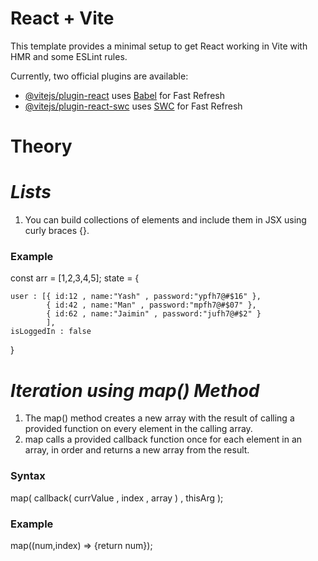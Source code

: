 # React + Vite

This template provides a minimal setup to get React working in Vite with HMR and some ESLint rules.

Currently, two official plugins are available:

- [@vitejs/plugin-react](https://github.com/vitejs/vite-plugin-react/blob/main/packages/plugin-react/README.md) uses [Babel](https://babeljs.io/) for Fast Refresh
- [@vitejs/plugin-react-swc](https://github.com/vitejs/vite-plugin-react-swc) uses [SWC](https://swc.rs/) for Fast Refresh


# Theory

# _Lists_

1. You can build collections of elements and include them in JSX using curly braces {}.

<h3>Example</h3>

const arr = [1,2,3,4,5];
state = {

    user : [{ id:12 , name:"Yash" , password:"ypfh7@#$16" },
            { id:42 , name:"Man" , password:"mpfh7@#$07" },
            { id:62 , name:"Jaimin" , password:"jufh7@#$2" }
            ],
    isLoggedIn : false
}


# _Iteration using map() Method_

1. The map() method creates a new array with the result of calling a provided function on every element in the calling array.
2. map calls a provided callback function once for each element in an array, in order and returns a new array from the result.

<h3>Syntax</h3>

map( callback( currValue , index , array ) , thisArg );

<h3>Example</h3>

map((num,index) => {return num});